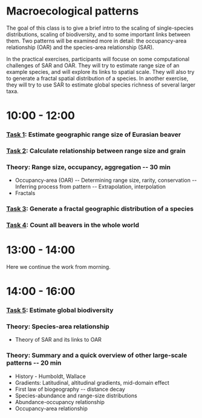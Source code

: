 # Macroecological patterns

The goal of this class is to give a brief intro to the scaling of single-species distributions, scaling of biodiversity, and to some important links between them. Two patterns will be examined more in detail: the occupancy-area relationship (OAR) and the species-area relationship (SAR). 

In the practical exercises, participants will focuse on some computational challenges of SAR and OAR. They will try to estimate range size of an example species, and will explore its links to spatial scale. They will also try to generate a fractal spatial distribution of a species. In another exercise, they will try to use SAR to estimate global species richness of several larger taxa.

# 10:00 - 12:00

### [Task 1](https://rawgit.com/petrkeil/Teaching_Halle_2018/master/tasks/Task_1_Estimate_range_size.html): Estimate geographic range size of Eurasian beaver

### [Task 2](https://rawgit.com/petrkeil/Teaching_Halle_2018/master/tasks/Task_2_Range_size_vs_grain.html): Calculate relationship between range size and grain

### Theory: Range size, occupancy, aggregation -- 30 min
- Occupancy-area (OAR)
-- Determining range size, rarity, conservation
-- Inferring process from pattern
-- Extrapolation, interpolation
- Fractals

### [Task 3](https://rawgit.com/petrkeil/Teaching_Halle_2018/master/tasks/Task_3_Fractals.html): Generate a fractal geographic distribution of a species

### [Task 4](https://rawgit.com/petrkeil/Teaching_Halle_2018/master/tasks/Task_4_Number_of_beavers.html): Count all beavers in the whole world

# 13:00 - 14:00

Here we continue the work from morning.

# 14:00 - 16:00

### [Task 5](https://rawgit.com/petrkeil/Teaching_Halle_2018/master/tasks/Task_5_How_many_species_on_Earth.html): Estimate global biodiversity

### Theory: Species-area relationship

- Theory of SAR and its links to OAR


### Theory: Summary and a quick overview of other large-scale patterns -- 20 min
- History - Humboldt, Wallace
- Gradients: Latitudinal, altitudinal gradients, mid-domain effect
- First law of biogeography -- distance decay
- Species-abundance and range-size distributions
- Abundance-occupancy relationship
- Occupancy-area relationship

